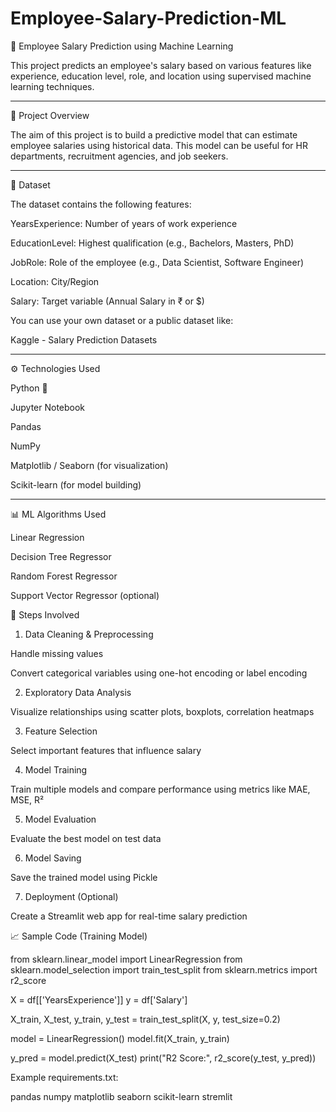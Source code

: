 # Employee-Salary-Prediction-ML

🧠 Employee Salary Prediction using Machine Learning

This project predicts an employee's salary based on various features like experience, education level, role, and location using supervised machine learning techniques.


---

📌 Project Overview

The aim of this project is to build a predictive model that can estimate employee salaries using historical data. This model can be useful for HR departments, recruitment agencies, and job seekers.


---

📁 Dataset

The dataset contains the following features:

YearsExperience: Number of years of work experience

EducationLevel: Highest qualification (e.g., Bachelors, Masters, PhD)

JobRole: Role of the employee (e.g., Data Scientist, Software Engineer)

Location: City/Region

Salary: Target variable (Annual Salary in ₹ or $)


You can use your own dataset or a public dataset like:

Kaggle - Salary Prediction Datasets



---

⚙ Technologies Used

Python 🐍

Jupyter Notebook

Pandas

NumPy

Matplotlib / Seaborn (for visualization)

Scikit-learn (for model building)



---

📊 ML Algorithms Used

Linear Regression

Decision Tree Regressor

Random Forest Regressor

Support Vector Regressor (optional)

🧪 Steps Involved

1. Data Cleaning & Preprocessing

Handle missing values

Convert categorical variables using one-hot encoding or label encoding

2. Exploratory Data Analysis

Visualize relationships using scatter plots, boxplots, correlation heatmaps

3. Feature Selection

Select important features that influence salary

4. Model Training

Train multiple models and compare performance using metrics like MAE, MSE, R²

5. Model Evaluation

Evaluate the best model on test data

6. Model Saving

Save the trained model using Pickle

7. Deployment (Optional)

Create a Streamlit web app for real-time salary prediction

📈 Sample Code (Training Model)

from sklearn.linear_model import LinearRegression
from sklearn.model_selection import train_test_split
from sklearn.metrics import r2_score

X = df[['YearsExperience']]
y = df['Salary']

X_train, X_test, y_train, y_test = train_test_split(X, y, test_size=0.2)

model = LinearRegression()
model.fit(X_train, y_train)

y_pred = model.predict(X_test)
print("R2 Score:", r2_score(y_test, y_pred))

 Example requirements.txt:

pandas
numpy
matplotlib
seaborn
scikit-learn
stremlit
